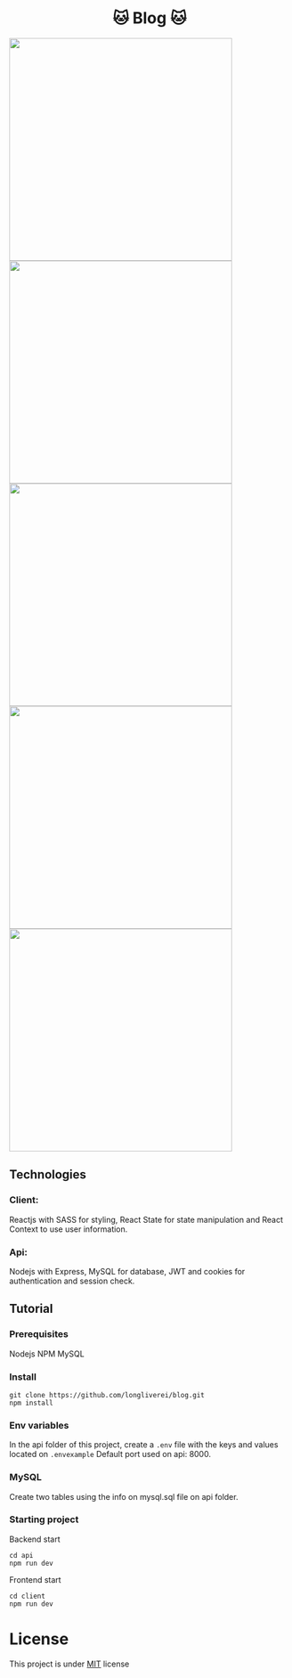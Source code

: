 # <center>:cat: Blog :cat:


<img src="https://i.imgur.com/ocp0eST.jpg" width="400"><img src="https://i.imgur.com/KnVpcWr.jpg" width="400">
<img src="https://i.imgur.com/F000z7L.jpg" width="400">
<img src="https://i.imgur.com/j3H9Ue4.jpg" width="400">
<img src="https://i.imgur.com/4cpwnAr.jpg" width="400">

## Technologies

### Client:
Reactjs with SASS for styling, React State for state manipulation and React Context to use user information.

### Api:
Nodejs with Express, MySQL for database, JWT and cookies for authentication and session check.

## Tutorial

### Prerequisites
Nodejs
NPM
MySQL

### Install

    git clone https://github.com/longliverei/blog.git
    npm install
   

### Env variables
In the api folder of this project, create a `.env` file with the keys and values located on `.envexample`
Default port used on api: 8000.

### MySQL
Create two tables using the info on mysql.sql file on api folder.

### Starting project
Backend start

    cd api
    npm run dev

Frontend start

    cd client
    npm run dev

# License
This project is under [MIT](https://github.com/longliverei/blog/blob/main/LICENSE) license
    
